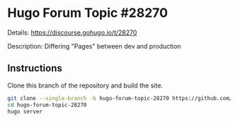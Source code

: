 # Hugo Forum Topic #28270

Details: <https://discourse.gohugo.io/t/28270>

Description: Differing "Pages" between dev and production

## Instructions

Clone this branch of the repository and build the site.

```bash
git clone --single-branch -b hugo-forum-topic-28270 https://github.com/jmooring/hugo-testing hugo-forum-topic-28270
cd hugo-forum-topic-28270
hugo server
```
